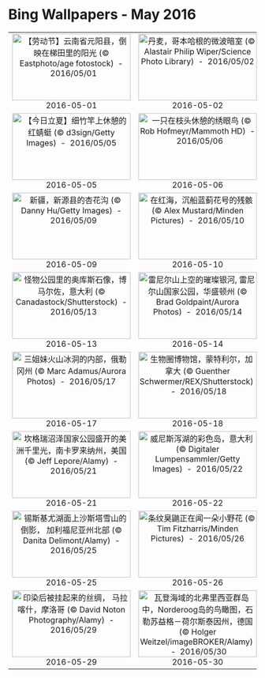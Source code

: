 # Bing Wallpapers - May 2016

| | | | |
|:-------------------------:|:-------------------------:|:-------------------------:|:-------------------------:|
| <a href="https://bing.ee123.net/img/cn/fhd/2016/05/01.jpg" target="_blank"><img src="https://bing.ee123.net/img/cn/fhd/2016/05/01.jpg" width="240" height="135" alt="【劳动节】云南省元阳县，倒映在梯田里的阳光 (© Eastphoto/age fotostock)  -  2016/05/01" title="【劳动节】云南省元阳县，倒映在梯田里的阳光 (© Eastphoto/age fotostock)  -  2016/05/01"></a><br>2016-05-01<br> | <a href="https://bing.ee123.net/img/cn/fhd/2016/05/02.jpg" target="_blank"><img src="https://bing.ee123.net/img/cn/fhd/2016/05/02.jpg" width="240" height="135" alt="丹麦，哥本哈根的微波暗室 (© Alastair Philip Wiper/Science Photo Library)  -  2016/05/02" title="丹麦，哥本哈根的微波暗室 (© Alastair Philip Wiper/Science Photo Library)  -  2016/05/02"></a><br>2016-05-02<br> | <a href="https://bing.ee123.net/img/cn/fhd/2016/05/03.jpg" target="_blank"><img src="https://bing.ee123.net/img/cn/fhd/2016/05/03.jpg" width="240" height="135" alt="委内瑞拉，罗赖马山的温泉 (© Waldyr Neto/Getty Images)  -  2016/05/03" title="委内瑞拉，罗赖马山的温泉 (© Waldyr Neto/Getty Images)  -  2016/05/03"></a><br>2016-05-03<br> | <a href="https://bing.ee123.net/img/cn/fhd/2016/05/04.jpg" target="_blank"><img src="https://bing.ee123.net/img/cn/fhd/2016/05/04.jpg" width="240" height="135" alt="【青年节】中国吉林省，毕业生用遥控无人机拍摄的毕业照 (© Xinhua News Agency/REX/Shutterstock)  -  2016/05/04" title="【青年节】中国吉林省，毕业生用遥控无人机拍摄的毕业照 (© Xinhua News Agency/REX/Shutterstock)  -  2016/05/04"></a><br>2016-05-04<br> |
| <a href="https://bing.ee123.net/img/cn/fhd/2016/05/05.jpg" target="_blank"><img src="https://bing.ee123.net/img/cn/fhd/2016/05/05.jpg" width="240" height="135" alt="【今日立夏】细竹竿上休憩的红蜻蜓 (© d3sign/Getty Images)  -  2016/05/05" title="【今日立夏】细竹竿上休憩的红蜻蜓 (© d3sign/Getty Images)  -  2016/05/05"></a><br>2016-05-05<br> | <a href="https://bing.ee123.net/img/cn/fhd/2016/05/06.jpg" target="_blank"><img src="https://bing.ee123.net/img/cn/fhd/2016/05/06.jpg" width="240" height="135" alt="一只在枝头休憩的绣眼鸟 (© Rob Hofmeyr/Mammoth HD)  -  2016/05/06" title="一只在枝头休憩的绣眼鸟 (© Rob Hofmeyr/Mammoth HD)  -  2016/05/06"></a><br>2016-05-06<br> | <a href="https://bing.ee123.net/img/cn/fhd/2016/05/07.jpg" target="_blank"><img src="https://bing.ee123.net/img/cn/fhd/2016/05/07.jpg" width="240" height="135" alt="北极之门国家公园和保护区，阿拉斯加州 (© 167/Michael Melford/Corbis)  -  2016/05/07" title="北极之门国家公园和保护区，阿拉斯加州 (© 167/Michael Melford/Corbis)  -  2016/05/07"></a><br>2016-05-07<br> | <a href="https://bing.ee123.net/img/cn/fhd/2016/05/08.jpg" target="_blank"><img src="https://bing.ee123.net/img/cn/fhd/2016/05/08.jpg" width="240" height="135" alt="加拉帕戈斯海狮和她的宝宝，加拉帕戈斯群岛，厄瓜多尔 (© Pete Oxford/Minden Pictures)  -  2016/05/08" title="加拉帕戈斯海狮和她的宝宝，加拉帕戈斯群岛，厄瓜多尔 (© Pete Oxford/Minden Pictures)  -  2016/05/08"></a><br>2016-05-08<br> |
| <a href="https://bing.ee123.net/img/cn/fhd/2016/05/09.jpg" target="_blank"><img src="https://bing.ee123.net/img/cn/fhd/2016/05/09.jpg" width="240" height="135" alt="新疆，新源县的杏花沟 (© Danny Hu/Getty Images)  -  2016/05/09" title="新疆，新源县的杏花沟 (© Danny Hu/Getty Images)  -  2016/05/09"></a><br>2016-05-09<br> | <a href="https://bing.ee123.net/img/cn/fhd/2016/05/10.jpg" target="_blank"><img src="https://bing.ee123.net/img/cn/fhd/2016/05/10.jpg" width="240" height="135" alt="在红海，沉船蓝蓟花号的残骸 (© Alex Mustard/Minden Pictures)  -  2016/05/10" title="在红海，沉船蓝蓟花号的残骸 (© Alex Mustard/Minden Pictures)  -  2016/05/10"></a><br>2016-05-10<br> | <a href="https://bing.ee123.net/img/cn/fhd/2016/05/11.jpg" target="_blank"><img src="https://bing.ee123.net/img/cn/fhd/2016/05/11.jpg" width="240" height="135" alt="Dolwyddelan城堡，威尔士 (© Jim Richardson/National Geographic Creative/Alamy)  -  2016/05/11" title="Dolwyddelan城堡，威尔士 (© Jim Richardson/National Geographic Creative/Alamy)  -  2016/05/11"></a><br>2016-05-11<br> | <a href="https://bing.ee123.net/img/cn/fhd/2016/05/12.jpg" target="_blank"><img src="https://bing.ee123.net/img/cn/fhd/2016/05/12.jpg" width="240" height="135" alt="泰国北部盛开的薰衣草 (© Tanat Loungtip/Alamy)  -  2016/05/12" title="泰国北部盛开的薰衣草 (© Tanat Loungtip/Alamy)  -  2016/05/12"></a><br>2016-05-12<br> |
| <a href="https://bing.ee123.net/img/cn/fhd/2016/05/13.jpg" target="_blank"><img src="https://bing.ee123.net/img/cn/fhd/2016/05/13.jpg" width="240" height="135" alt="怪物公园里的奥库斯石像，博马尔佐，意大利 (© Canadastock/Shutterstock)  -  2016/05/13" title="怪物公园里的奥库斯石像，博马尔佐，意大利 (© Canadastock/Shutterstock)  -  2016/05/13"></a><br>2016-05-13<br> | <a href="https://bing.ee123.net/img/cn/fhd/2016/05/14.jpg" target="_blank"><img src="https://bing.ee123.net/img/cn/fhd/2016/05/14.jpg" width="240" height="135" alt="雷尼尔山上空的璀璨银河, 雷尼尔山国家公园，华盛顿州 (© Brad Goldpaint/Aurora Photos)  -  2016/05/14" title="雷尼尔山上空的璀璨银河, 雷尼尔山国家公园，华盛顿州 (© Brad Goldpaint/Aurora Photos)  -  2016/05/14"></a><br>2016-05-14<br> | <a href="https://bing.ee123.net/img/cn/fhd/2016/05/15.jpg" target="_blank"><img src="https://bing.ee123.net/img/cn/fhd/2016/05/15.jpg" width="240" height="135" alt="喀斯喀特山脉附近，落基山山脚下一对嬉闹的狐狸，蒙大拿州 (© Jason Savage/Tandem Stills + Motion)  -  2016/05/15" title="喀斯喀特山脉附近，落基山山脚下一对嬉闹的狐狸，蒙大拿州 (© Jason Savage/Tandem Stills + Motion)  -  2016/05/15"></a><br>2016-05-15<br> | <a href="https://bing.ee123.net/img/cn/fhd/2016/05/16.jpg" target="_blank"><img src="https://bing.ee123.net/img/cn/fhd/2016/05/16.jpg" width="240" height="135" alt="PuttyBeach，新南威尔士州，澳大利亚 (© Steve Daggar Photography/Moment/Getty Images)  -  2016/05/16" title="PuttyBeach，新南威尔士州，澳大利亚 (© Steve Daggar Photography/Moment/Getty Images)  -  2016/05/16"></a><br>2016-05-16<br> |
| <a href="https://bing.ee123.net/img/cn/fhd/2016/05/17.jpg" target="_blank"><img src="https://bing.ee123.net/img/cn/fhd/2016/05/17.jpg" width="240" height="135" alt="三姐妹火山冰洞的内部，俄勒冈州 (© Marc Adamus/Aurora Photos)  -  2016/05/17" title="三姐妹火山冰洞的内部，俄勒冈州 (© Marc Adamus/Aurora Photos)  -  2016/05/17"></a><br>2016-05-17<br> | <a href="https://bing.ee123.net/img/cn/fhd/2016/05/18.jpg" target="_blank"><img src="https://bing.ee123.net/img/cn/fhd/2016/05/18.jpg" width="240" height="135" alt="生物圈博物馆，蒙特利尔，加拿大 (© Guenther Schwermer/REX/Shutterstock)  -  2016/05/18" title="生物圈博物馆，蒙特利尔，加拿大 (© Guenther Schwermer/REX/Shutterstock)  -  2016/05/18"></a><br>2016-05-18<br> | <a href="https://bing.ee123.net/img/cn/fhd/2016/05/19.jpg" target="_blank"><img src="https://bing.ee123.net/img/cn/fhd/2016/05/19.jpg" width="240" height="135" alt="在De Biesbosch国家公园，土地艺术家Paul de Kort的装置艺术作品，荷兰 (© Frans Lemmens/Alamy)  -  2016/05/19" title="在De Biesbosch国家公园，土地艺术家Paul de Kort的装置艺术作品，荷兰 (© Frans Lemmens/Alamy)  -  2016/05/19"></a><br>2016-05-19<br> | <a href="https://bing.ee123.net/img/cn/fhd/2016/05/20.jpg" target="_blank"><img src="https://bing.ee123.net/img/cn/fhd/2016/05/20.jpg" width="240" height="135" alt="图恩湖上空的滑翔运动员，瑞士 (© Uli Wiesmeier/Getty Images)  -  2016/05/20" title="图恩湖上空的滑翔运动员，瑞士 (© Uli Wiesmeier/Getty Images)  -  2016/05/20"></a><br>2016-05-20<br> |
| <a href="https://bing.ee123.net/img/cn/fhd/2016/05/21.jpg" target="_blank"><img src="https://bing.ee123.net/img/cn/fhd/2016/05/21.jpg" width="240" height="135" alt="坎格瑞沼泽国家公园盛开的美洲千里光，南卡罗来纳州，美国 (© Jeff Lepore/Alamy)  -  2016/05/21" title="坎格瑞沼泽国家公园盛开的美洲千里光，南卡罗来纳州，美国 (© Jeff Lepore/Alamy)  -  2016/05/21"></a><br>2016-05-21<br> | <a href="https://bing.ee123.net/img/cn/fhd/2016/05/22.jpg" target="_blank"><img src="https://bing.ee123.net/img/cn/fhd/2016/05/22.jpg" width="240" height="135" alt="威尼斯泻湖的彩色岛，意大利 (© Digitaler Lumpensammler/Getty Images)  -  2016/05/22" title="威尼斯泻湖的彩色岛，意大利 (© Digitaler Lumpensammler/Getty Images)  -  2016/05/22"></a><br>2016-05-22<br> | <a href="https://bing.ee123.net/img/cn/fhd/2016/05/23.jpg" target="_blank"><img src="https://bing.ee123.net/img/cn/fhd/2016/05/23.jpg" width="240" height="135" alt="一只正在晒背的绿海龟 (© Sergi Garcia Fernandez/Minden Pictures)  -  2016/05/23" title="一只正在晒背的绿海龟 (© Sergi Garcia Fernandez/Minden Pictures)  -  2016/05/23"></a><br>2016-05-23<br> | <a href="https://bing.ee123.net/img/cn/fhd/2016/05/24.jpg" target="_blank"><img src="https://bing.ee123.net/img/cn/fhd/2016/05/24.jpg" width="240" height="135" alt="上海市陆家嘴区一个过街天桥 (© Mark Harris/Getty Images)  -  2016/05/24" title="上海市陆家嘴区一个过街天桥 (© Mark Harris/Getty Images)  -  2016/05/24"></a><br>2016-05-24<br> |
| <a href="https://bing.ee123.net/img/cn/fhd/2016/05/25.jpg" target="_blank"><img src="https://bing.ee123.net/img/cn/fhd/2016/05/25.jpg" width="240" height="135" alt="锡斯基尤湖面上沙斯塔雪山的倒影， 加利福尼亚州北部 (© Danita Delimont/Alamy)  -  2016/05/25" title="锡斯基尤湖面上沙斯塔雪山的倒影， 加利福尼亚州北部 (© Danita Delimont/Alamy)  -  2016/05/25"></a><br>2016-05-25<br> | <a href="https://bing.ee123.net/img/cn/fhd/2016/05/26.jpg" target="_blank"><img src="https://bing.ee123.net/img/cn/fhd/2016/05/26.jpg" width="240" height="135" alt="条纹臭鼬正在闻一朵小野花 (© Tim Fitzharris/Minden Pictures)  -  2016/05/26" title="条纹臭鼬正在闻一朵小野花 (© Tim Fitzharris/Minden Pictures)  -  2016/05/26"></a><br>2016-05-26<br> | <a href="https://bing.ee123.net/img/cn/fhd/2016/05/27.jpg" target="_blank"><img src="https://bing.ee123.net/img/cn/fhd/2016/05/27.jpg" width="240" height="135" alt="非洲大西洋海湾的纳米布沙漠 (© Robert Harding World Imagery/Offset)  -  2016/05/27" title="非洲大西洋海湾的纳米布沙漠 (© Robert Harding World Imagery/Offset)  -  2016/05/27"></a><br>2016-05-27<br> | <a href="https://bing.ee123.net/img/cn/fhd/2016/05/28.jpg" target="_blank"><img src="https://bing.ee123.net/img/cn/fhd/2016/05/28.jpg" width="240" height="135" alt="沙漠瞭望塔的壁画，大峡谷国家公园，亚利桑那州 (© Richard Nowitz/National Geographic Creative/Alamy)  -  2016/05/28" title="沙漠瞭望塔的壁画，大峡谷国家公园，亚利桑那州 (© Richard Nowitz/National Geographic Creative/Alamy)  -  2016/05/28"></a><br>2016-05-28<br> |
| <a href="https://bing.ee123.net/img/cn/fhd/2016/05/29.jpg" target="_blank"><img src="https://bing.ee123.net/img/cn/fhd/2016/05/29.jpg" width="240" height="135" alt="印染后被挂起来的丝绸， 马拉喀什，摩洛哥 (© David Noton Photography/Alamy)  -  2016/05/29" title="印染后被挂起来的丝绸， 马拉喀什，摩洛哥 (© David Noton Photography/Alamy)  -  2016/05/29"></a><br>2016-05-29<br> | <a href="https://bing.ee123.net/img/cn/fhd/2016/05/30.jpg" target="_blank"><img src="https://bing.ee123.net/img/cn/fhd/2016/05/30.jpg" width="240" height="135" alt="瓦登海域的北弗里西亚群岛中，Norderoog岛的鸟瞰图，石勒苏益格－荷尔斯泰因州，德国 (© Holger Weitzel/imageBROKER/Alamy)  -  2016/05/30" title="瓦登海域的北弗里西亚群岛中，Norderoog岛的鸟瞰图，石勒苏益格－荷尔斯泰因州，德国 (© Holger Weitzel/imageBROKER/Alamy)  -  2016/05/30"></a><br>2016-05-30<br> | <a href="https://bing.ee123.net/img/cn/fhd/2016/05/31.jpg" target="_blank"><img src="https://bing.ee123.net/img/cn/fhd/2016/05/31.jpg" width="240" height="135" alt="洛托法加的苏阿海沟，乌波卢岛，萨摩亚 (© Danita Delimont/Offset)  -  2016/05/31" title="洛托法加的苏阿海沟，乌波卢岛，萨摩亚 (© Danita Delimont/Offset)  -  2016/05/31"></a><br>2016-05-31<br> |  |
